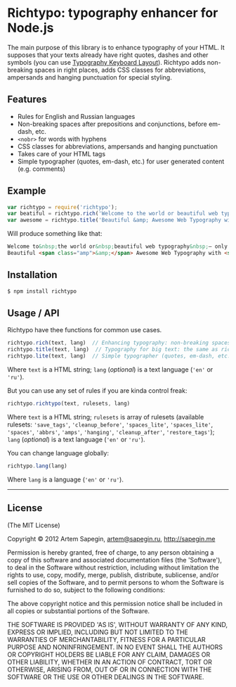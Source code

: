 # Richtypo: typography enhancer for Node.js

The main purpose of this library is to enhance typography of your HTML. It supposes that your texts already have right
quotes, dashes and other symbols (you can use [Typography Keyboard Layout](http://ilyabirman.net/typography-layout/)).
Richtypo adds non-breaking spaces in right places, adds CSS classes for abbreviations, ampersands and hanging
punctuation for special styling.


## Features

- Rules for English and Russian languages
- Non-breaking spaces after prepositions and conjunctions, before em-dash, etc.
- `<nobr>` for words with hyphens
- CSS classes for abbreviations, ampersands and hanging punctuation
- Takes care of your HTML tags
- Simple typographer (quotes, em-dash, etc.) for user generated content (e.g. comments)


## Example

```javascript
var richtypo = require('richtypo');
var beatiful = richtypo.rich('Welcome to the world or beautiful web typography — only with Richtypo.');
var awesome = richtypo.title('Beautiful &amp; Awesome Web Typography with “Richtypo”');
```

Will produce something like that:

```html
Welcome to&nbsp;the world or&nbsp;beautiful web typography&nbsp;— only with Richtypo.
Beautiful <span class="amp">&amp;</span> Awesome Web Typography with <span class="slaquo"> </span> <span class="hlaquo">“</span>Richtypo”'
```


## Installation

```bash
$ npm install richtypo
```


## Usage / API

Richtypo have thee functions for common use cases.

```javascript
richtypo.rich(text, lang)  // Enhancing typography: non-breaking spaces, abbreviations
richtypo.title(text, lang)  // Typography for big text: the same as rich + ampersands and hanging punctuation
richtypo.lite(text, lang)  // Simple typographer (quotes, em-dash, etc.) for user generated content (e.g. comments)
```

Where
`text` is a HTML string;
`lang` (_optional_) is a text language (`'en'` or `'ru'`).

But you can use any set of rules if you are kinda control freak:

```javascript
richtypo.richtypo(text, rulesets, lang)
```

Where
`text` is a HTML string;
`rulesets` is array of rulesets (available rulesets: `'save_tags'`, `'cleanup_before'`, `'spaces_lite'`, `'spaces_lite'`,
`'spaces'`, `'abbrs'`, `'amps'`, `'hanging'`, `'cleanup_after'`, `'restore_tags'`);
`lang` (_optional_) is a text language (`'en'` or `'ru'`).

You can change language globally:

```javascript
richtypo.lang(lang)
```

Where
`lang` is a language (`'en'` or `'ru'`).



---

## License 

(The MIT License)

Copyright © 2012 Artem Sapegin, artem@sapegin.ru, http://sapegin.me

Permission is hereby granted, free of charge, to any person obtaining
a copy of this software and associated documentation files (the
'Software'), to deal in the Software without restriction, including
without limitation the rights to use, copy, modify, merge, publish,
distribute, sublicense, and/or sell copies of the Software, and to
permit persons to whom the Software is furnished to do so, subject to
the following conditions:

The above copyright notice and this permission notice shall be
included in all copies or substantial portions of the Software.

THE SOFTWARE IS PROVIDED 'AS IS', WITHOUT WARRANTY OF ANY KIND,
EXPRESS OR IMPLIED, INCLUDING BUT NOT LIMITED TO THE WARRANTIES OF
MERCHANTABILITY, FITNESS FOR A PARTICULAR PURPOSE AND NONINFRINGEMENT.
IN NO EVENT SHALL THE AUTHORS OR COPYRIGHT HOLDERS BE LIABLE FOR ANY
CLAIM, DAMAGES OR OTHER LIABILITY, WHETHER IN AN ACTION OF CONTRACT,
TORT OR OTHERWISE, ARISING FROM, OUT OF OR IN CONNECTION WITH THE
SOFTWARE OR THE USE OR OTHER DEALINGS IN THE SOFTWARE.
